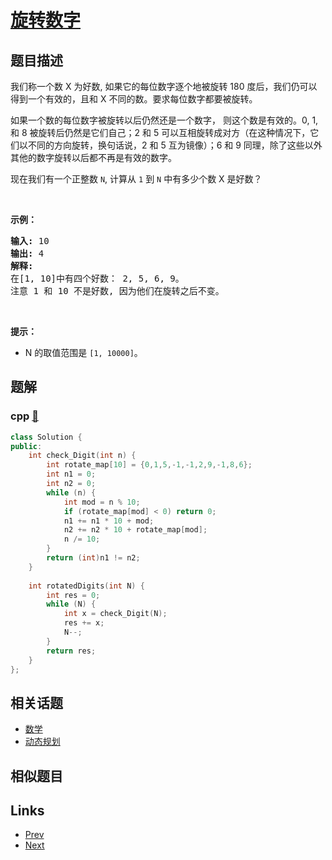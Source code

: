 
# [旋转数字](https://leetcode-cn.com/problems/rotated-digits)

## 题目描述

<p>我们称一个数 X 为好数, 如果它的每位数字逐个地被旋转 180 度后，我们仍可以得到一个有效的，且和 X 不同的数。要求每位数字都要被旋转。</p>

<p>如果一个数的每位数字被旋转以后仍然还是一个数字，&nbsp;则这个数是有效的。0, 1, 和 8 被旋转后仍然是它们自己；2 和 5 可以互相旋转成对方（在这种情况下，它们以不同的方向旋转，换句话说，2 和 5 互为镜像）；6 和 9 同理，除了这些以外其他的数字旋转以后都不再是有效的数字。</p>

<p>现在我们有一个正整数&nbsp;<code>N</code>, 计算从&nbsp;<code>1</code> 到&nbsp;<code>N</code> 中有多少个数&nbsp;X 是好数？</p>

<p>&nbsp;</p>

<p><strong>示例：</strong></p>

<pre><strong>输入:</strong> 10
<strong>输出:</strong> 4
<strong>解释:</strong> 
在[1, 10]中有四个好数： 2, 5, 6, 9。
注意 1 和 10 不是好数, 因为他们在旋转之后不变。
</pre>

<p>&nbsp;</p>

<p><strong>提示：</strong></p>

<ul>
	<li>N&nbsp;的取值范围是&nbsp;<code>[1, 10000]</code>。</li>
</ul>


## 题解

### cpp [🔗](rotated-digits.cpp) 
```cpp
class Solution {
public:
    int check_Digit(int n) {
        int rotate_map[10] = {0,1,5,-1,-1,2,9,-1,8,6};
        int n1 = 0;
        int n2 = 0;
        while (n) {
            int mod = n % 10;
            if (rotate_map[mod] < 0) return 0;
            n1 += n1 * 10 + mod;
            n2 += n2 * 10 + rotate_map[mod];
            n /= 10;
        }
        return (int)n1 != n2;
    }
    
    int rotatedDigits(int N) {
        int res = 0;
        while (N) {
            int x = check_Digit(N);
            res += x;
            N--;
        }
        return res;
    }
};
```


## 相关话题

- [数学](../../tags/math.md) 
- [动态规划](../../tags/dynamic-programming.md) 


## 相似题目



## Links

- [Prev](../letter-case-permutation/README.md) 
- [Next](../number-of-matching-subsequences/README.md) 

